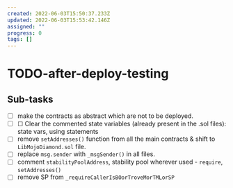 ```yaml
---
created: 2022-06-03T15:50:37.233Z
updated: 2022-06-03T15:53:42.146Z
assigned: ""
progress: 0
tags: []
---
```


# TODO-after-deploy-testing

## Sub-tasks

- [ ] make the contracts as abstract which are not to be deployed.
- [ ] ☐ Clear the commented state variables (already present in the .sol files): state vars, using statements
- [ ] remove `setAddresses()` function from all the main contracts & shift to `LibMojoDiamond.sol` file.
- [ ] replace `msg.sender` with `_msgSender()` in all files.
- [ ] comment `stabilityPoolAddress`, stability pool wherever used - `require`, `setAddresses()`
- [ ] remove SP from `_requireCallerIsBOorTroveMorTMLorSP`
